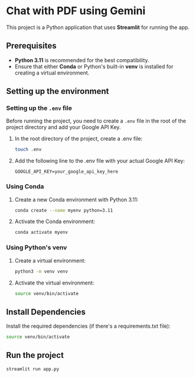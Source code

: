 # Chat with PDF using Gemini

This project is a Python application that uses **Streamlit** for running the app.

## Prerequisites

-   **Python 3.11** is recommended for the best compatibility.
-   Ensure that either **Conda** or Python's built-in **venv** is installed for creating a virtual environment.

## Setting up the environment

### Setting up the `.env` file
Before running the project, you need to create a `.env` file in the root of the project directory and add your Google API Key.

1. In the root directory of the project, create a .env file:
    ```bash
    touch .env
    ```
2. Add the following line to the .env file with your actual Google API Key:
    ```env
    GOOGLE_API_KEY=your_google_api_key_here
    ```

### Using Conda

1. Create a new Conda environment with Python 3.11:

    ```bash
    conda create --name myenv python=3.11
    ```

2. Activate the Conda environment:
    ```bash
    conda activate myenv
    ```

### Using Python's venv

1. Create a virtual environment:

    ```bash
    python3 -m venv venv
    ```

2. Activate the virtual environment:
    
    ```bash
    source venv/bin/activate
    ```

## Install Dependencies
Install the required dependencies (if there's a requirements.txt file):
    
```bash
source venv/bin/activate
```
    

## Run the project

```bash
streamlit run app.py
```
